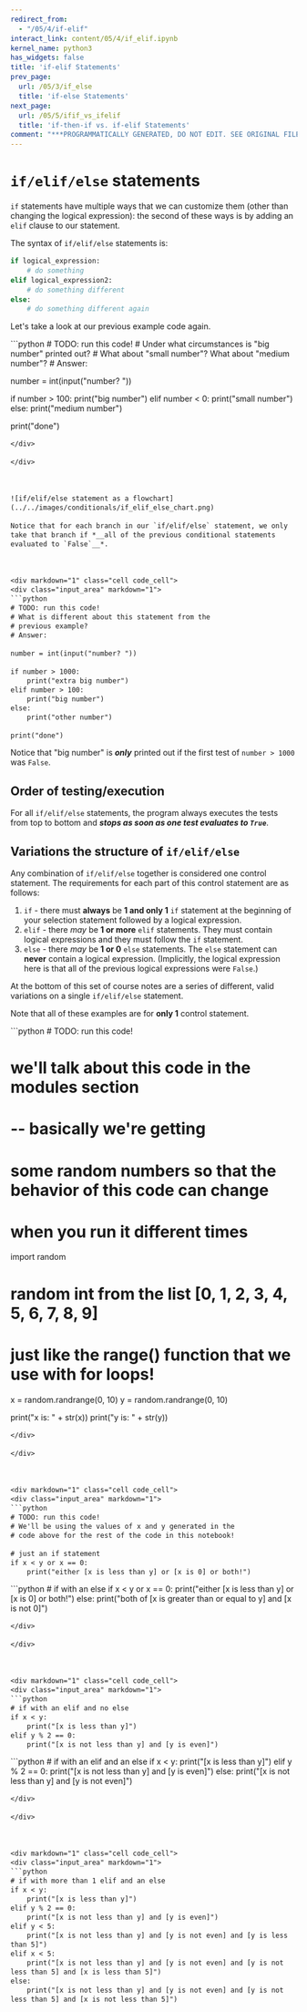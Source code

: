 ```yaml
---
redirect_from:
  - "/05/4/if-elif"
interact_link: content/05/4/if_elif.ipynb
kernel_name: python3
has_widgets: false
title: 'if-elif Statements'
prev_page:
  url: /05/3/if_else
  title: 'if-else Statements'
next_page:
  url: /05/5/ifif_vs_ifelif
  title: 'if-then-if vs. if-elif Statements'
comment: "***PROGRAMMATICALLY GENERATED, DO NOT EDIT. SEE ORIGINAL FILES IN /content***"
---
```



`if/elif/else` statements
==============

`if` statements have multiple ways that we can customize them (other than changing the logical expression): the second of these ways is by adding an `elif` clause to our statement.

The syntax of `if/elif/else` statements is:

```python
if logical_expression:
    # do something
elif logical_expression2:
    # do something different
else:
    # do something different again
```

Let's take a look at our previous example code again.



<div markdown="1" class="cell code_cell">
<div class="input_area" markdown="1">
```python
# TODO: run this code!
# Under what circumstances is "big number" printed out?
# What about "small number"? What about "medium number"?
# Answer:

number = int(input("number? "))

if number > 100:
    print("big number")
elif number < 0:
    print("small number")
else:
    print("medium number")
    
print("done")

```
</div>

</div>



![if/elif/else statement as a flowchart](../../images/conditionals/if_elif_else_chart.png)

Notice that for each branch in our `if/elif/else` statement, we only take that branch if *__all of the previous conditional statements evaluated to `False`__*.



<div markdown="1" class="cell code_cell">
<div class="input_area" markdown="1">
```python
# TODO: run this code!
# What is different about this statement from the
# previous example?
# Answer:

number = int(input("number? "))

if number > 1000:
    print("extra big number")
elif number > 100:
    print("big number")
else:
    print("other number")
    
print("done")

```
</div>

</div>



Notice that "big number" is *__only__* printed out if the first test of `number > 1000` was `False`.

Order of testing/execution
------------------------

For all `if/elif/else` statements, the program always executes the tests from top to bottom and *__stops as soon as one test evaluates to `True`__*.



Variations the structure of `if/elif/else`
------------------------------

Any combination of `if/elif/else` together is considered one control statement. The requirements for each part of this control statement are as follows:

1. `if` - there must __always__ be __1 and only 1__ `if` statement at the beginning of your selection statement followed by a logical expression.
2. `elif` - there *may* be __1 or more__ `elif` statements. They must contain logical expressions and they must follow the `if` statement.
3. `else` - there *may* be __1 or 0__ `else` statements. The `else` statement can __never__ contain a logical expression. (Implicitly, the logical expression here is that all of the previous logical expressions were `False`.) 

At the bottom of this set of course notes are a series of different, valid variations on a single `if/elif/else` statement.

Note that all of these examples are for __only 1__ control statement.



<div markdown="1" class="cell code_cell">
<div class="input_area" markdown="1">
```python
# TODO: run this code!

# we'll talk about this code in the modules section
# -- basically we're getting 
# some random numbers so that the behavior of this code can change 
# when you run it different times
import random 

# random int from the list [0, 1, 2, 3, 4, 5, 6, 7, 8, 9]
# just like the range() function that we use with for loops!
x = random.randrange(0, 10)
y = random.randrange(0, 10)

print("x is: " + str(x))
print("y is: " + str(y))

```
</div>

</div>



<div markdown="1" class="cell code_cell">
<div class="input_area" markdown="1">
```python
# TODO: run this code!
# We'll be using the values of x and y generated in the
# code above for the rest of the code in this notebook!

# just an if statement
if x < y or x == 0:
    print("either [x is less than y] or [x is 0] or both!")

```
</div>

</div>



<div markdown="1" class="cell code_cell">
<div class="input_area" markdown="1">
```python
# if with an else
if x < y or x == 0:
    print("either [x is less than y] or [x is 0] or both!")
else:
    print("both of [x is greater than or equal to y] and [x is not 0]")

```
</div>

</div>



<div markdown="1" class="cell code_cell">
<div class="input_area" markdown="1">
```python
# if with an elif and no else
if x < y:
    print("[x is less than y]")
elif y % 2 == 0:
    print("[x is not less than y] and [y is even]") 

```
</div>

</div>



<div markdown="1" class="cell code_cell">
<div class="input_area" markdown="1">
```python
# if with an elif and an else
if x < y:
    print("[x is less than y]")
elif y % 2 == 0:
    print("[x is not less than y] and [y is even]") 
else:
    print("[x is not less than y] and [y is not even]") 

```
</div>

</div>



<div markdown="1" class="cell code_cell">
<div class="input_area" markdown="1">
```python
# if with more than 1 elif and an else
if x < y:
    print("[x is less than y]")
elif y % 2 == 0:
    print("[x is not less than y] and [y is even]") 
elif y < 5:
    print("[x is not less than y] and [y is not even] and [y is less than 5]") 
elif x < 5:
    print("[x is not less than y] and [y is not even] and [y is not less than 5] and [x is less than 5]") 
else:
    print("[x is not less than y] and [y is not even] and [y is not less than 5] and [x is not less than 5]") 

```
</div>

</div>

